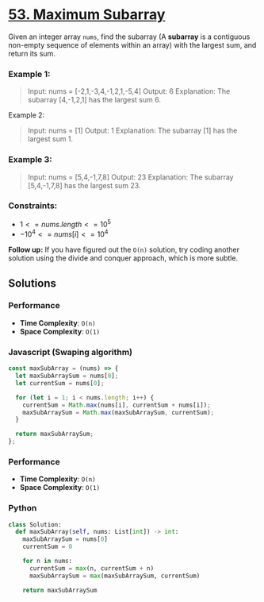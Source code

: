 # [53. Maximum Subarray](https://leetcode.com/problems/maximum-subarray/description/)

Given an integer array `nums`, find the subarray (A **subarray** is a contiguous non-empty sequence of elements within an array) with the largest sum, and return its sum.

 
### Example 1:
> Input: nums = [-2,1,-3,4,-1,2,1,-5,4]
> Output: 6
> Explanation: The subarray [4,-1,2,1] has the largest sum 6.


Example 2:
> Input: nums = [1]
> Output: 1
> Explanation: The subarray [1] has the largest sum 1.


### Example 3:
> Input: nums = [5,4,-1,7,8]
> Output: 23
> Explanation: The subarray [5,4,-1,7,8] has the largest sum 23.
 

### Constraints:
- $1 <= nums.length <= 10^{5}$
- $-10^{4} <= nums[i] <= 10^{4}$
 

**Follow up:** If you have figured out the `O(n)` solution, try coding another solution using the divide and conquer approach, which is more subtle.


## Solutions

### Performance

- **Time Complexity**: `O(n)`
- **Space Complexity**: `O(1)`

### Javascript (Swaping algorithm)
```javascript
const maxSubArray = (nums) => {
  let maxSubArraySum = nums[0];
  let currentSum = nums[0];

  for (let i = 1; i < nums.length; i++) {
    currentSum = Math.max(nums[i], currentSum + nums[i]);
    maxSubArraySum = Math.max(maxSubArraySum, currentSum);
  }

  return maxSubArraySum;
};
```

### Performance

- **Time Complexity**: `O(n)`
- **Space Complexity**: `O(1)`

### Python
```python
class Solution:
  def maxSubArray(self, nums: List[int]) -> int:
    maxSubArraySum = nums[0]
    currentSum = 0

    for n in nums:
      currentSum = max(n, currentSum + n)
      maxSubArraySum = max(maxSubArraySum, currentSum)

    return maxSubArraySum
```